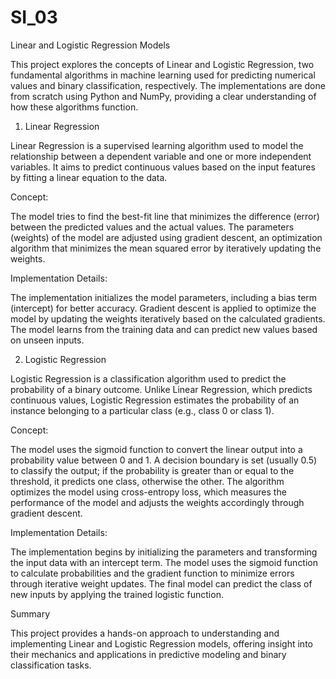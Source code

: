 # SI_03
Linear and Logistic Regression Models

This project explores the concepts of Linear and Logistic Regression, two fundamental algorithms in machine learning used for predicting numerical values and binary classification, respectively. The implementations are done from scratch using Python and NumPy, providing a clear understanding of how these algorithms function.

1. Linear Regression
 
Linear Regression is a supervised learning algorithm used to model the relationship between a dependent variable and one or more independent variables. It aims to predict continuous values based on the input features by fitting a linear equation to the data.

Concept:

The model tries to find the best-fit line that minimizes the difference (error) between the predicted values and the actual values.
The parameters (weights) of the model are adjusted using gradient descent, an optimization algorithm that minimizes the mean squared error by iteratively updating the weights.

Implementation Details:

The implementation initializes the model parameters, including a bias term (intercept) for better accuracy.
Gradient descent is applied to optimize the model by updating the weights iteratively based on the calculated gradients.
The model learns from the training data and can predict new values based on unseen inputs.

2. Logistic Regression
   
Logistic Regression is a classification algorithm used to predict the probability of a binary outcome. Unlike Linear Regression, which predicts continuous values, Logistic Regression estimates the probability of an instance belonging to a particular class (e.g., class 0 or class 1).

Concept:

The model uses the sigmoid function to convert the linear output into a probability value between 0 and 1.
A decision boundary is set (usually 0.5) to classify the output; if the probability is greater than or equal to the threshold, it predicts one class, otherwise the other.
The algorithm optimizes the model using cross-entropy loss, which measures the performance of the model and adjusts the weights accordingly through gradient descent.

Implementation Details:

The implementation begins by initializing the parameters and transforming the input data with an intercept term.
The model uses the sigmoid function to calculate probabilities and the gradient function to minimize errors through iterative weight updates.
The final model can predict the class of new inputs by applying the trained logistic function.

Summary

This project provides a hands-on approach to understanding and implementing Linear and Logistic Regression models, offering insight into their mechanics and applications in predictive modeling and binary classification tasks.
